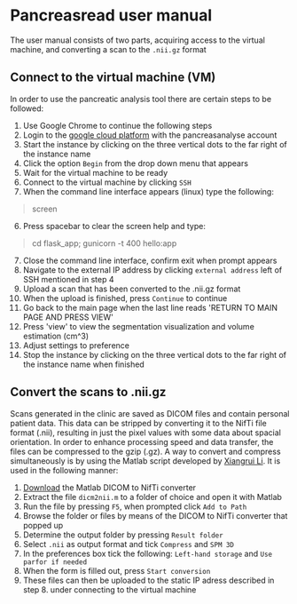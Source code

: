 Pancreasread user manual
=====

The user manual consists of two parts, acquiring access to the virtual machine, and converting a scan to the `.nii.gz` format

Connect to the virtual machine (VM)
-----

In order to use the pancreatic analysis tool there are certain steps to be followed:

1. Use Google Chrome to continue the following steps
1. Login to the [google cloud platform](https://console.cloud.google.com/compute/) with the pancreasanalyse account
1. Start the instance by clicking on the three vertical dots to the far right of the instance name
1. Click the option `Begin` from the drop down menu that appears
1. Wait for the virtual machine to be ready
1. Connect to the virtual machine by clicking `SSH`
1. When the command line interface appears (linux) type the following:
  > screen
6. Press spacebar to clear the screen help and type:
  > cd flask_app;
  > gunicorn -t 400 hello:app
7. Close the command line interface, confirm exit when prompt appears
8. Navigate to the external IP address by clicking `external address` left of SSH mentioned in step 4
9. Upload a scan that has been converted to the .nii.gz format
10. When the upload is finished, press `Continue` to continue
11. Go back to the main page when the last line reads 'RETURN TO MAIN PAGE AND PRESS VIEW'
12. Press 'view' to view the segmentation visualization and volume estimation (cm^3)
13. Adjust settings to preference
14. Stop the instance by clicking on the three vertical dots to the far right of the instance name when finished

Convert the scans to .nii.gz
-----

Scans generated in the clinic are saved as DICOM files and contain personal patient data. This data can be stripped by converting it to the NifTi file format (.nii), resulting in just the pixel values with some data about spacial orientation. In order to enhance processing speed and data transfer, the files can be compressed to the gzip (.gz). A way to convert and compress simultaneously is by using the Matlab script developed by [Xiangrui Li](https://nl.mathworks.com/matlabcentral/fileexchange/42997-dicom-to-nifti-converter--nifti-tool-and-viewer). It is used in the following manner:

1. [Download](https://nl.mathworks.com/matlabcentral/mlc-downloads/downloads/submissions/42997/versions/92/download/zip) the Matlab DICOM to NifTi converter
1. Extract the file `dicm2nii.m` to a folder of choice and open it with Matlab
1. Run the file by pressing `F5`, when prompted click `Add to Path`
1. Browse the folder or files by means of the DICOM to NifTi converter that popped up
1. Determine the output folder by pressing `Result folder`
1. Select `.nii` as output format and tick `Compress` and `SPM 3D`
1. In the preferences box tick the following: `Left-hand storage` and `Use parfor if needed`
1. When the form is filled out, press `Start conversion`
1. These files can then be uploaded to the static IP adress described in step 8. under connecting to the virtual machine
